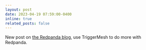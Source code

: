 ```yaml
---
layout: post
date: 2023-04-19 07:59:00-0400
inline: true
related_posts: false
---
```


New post on [the Redpanda blog](https://redpanda.com/blog/connect-sources-sinks-kubernetes-amazon-s3), use TriggerMesh to do more with Redpanda.
